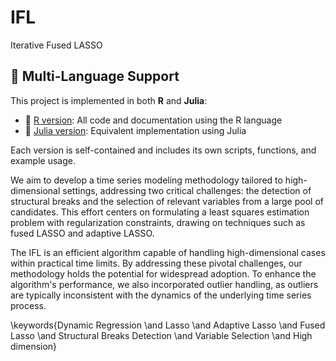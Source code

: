 # IFL
Iterative Fused LASSO 

## 🔀 Multi-Language Support

This project is implemented in both **R** and **Julia**:

- 📁 [R version](./R): All code and documentation using the R language
- 📁 [Julia version](./Julia): Equivalent implementation using Julia

Each version is self-contained and includes its own scripts, functions, and example usage.

We aim to develop a time series modeling methodology tailored to high-dimensional settings, addressing two critical challenges: the detection of structural breaks and the selection of relevant variables from a large pool of candidates. This effort centers on formulating a least squares estimation problem with regularization constraints, drawing on techniques such as fused LASSO and adaptive LASSO. 

The IFL is an efficient algorithm capable of handling high-dimensional cases within practical time limits. By addressing these pivotal challenges, our methodology holds the potential for widespread adoption. To enhance the algorithm's performance, we also incorporated outlier handling, as outliers are typically inconsistent with the dynamics of the underlying time series process. 

\keywords{Dynamic Regression \and Lasso  \and Adaptive Lasso \and Fused Lasso \and Structural Breaks Detection \and Variable Selection \and High dimension}

